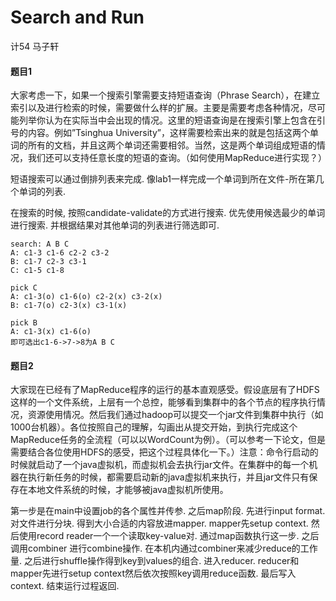 # Search and Run

计54 马子轩

#### 题目1

大家考虑一下，如果一个搜索引擎需要支持短语查询（Phrase Search），在建立索引以及进行检索的时候，需要做什么样的扩展。主要是需要考虑各种情况，尽可能列举你认为在实际当中会出现的情况。这里的短语查询是在搜索引擎上包含在引号的内容。例如”Tsinghua University”，这样需要检索出来的就是包括这两个单词的所有的文档，并且这两个单词还需要相邻。当然，这是两个单词组成短语的情况，我们还可以支持任意长度的短语的查询。（如何使用MapReduce进行实现？）

短语搜索可以通过倒排列表来完成. 像lab1一样完成一个单词到所在文件-所在第几个单词的列表.

在搜索的时候, 按照candidate-validate的方式进行搜索. 优先使用候选最少的单词进行搜索. 并根据结果对其他单词的列表进行筛选即可.

```
search: A B C
A: c1-3 c1-6 c2-2 c3-2
B: c1-7 c2-3 c3-1
C: c1-5 c1-8

pick C
A: c1-3(o) c1-6(o) c2-2(x) c3-2(x)
B: c1-7(o) c2-3(x) c3-1(x)

pick B
A: c1-3(x) c1-6(o)
即可选出c1-6->7->8为A B C
```



#### 题目2

大家现在已经有了MapReduce程序的运行的基本直观感受。假设底层有了HDFS这样的一个文件系统，上层有一个总控，能够看到集群中的各个节点的程序执行情况，资源使用情况。然后我们通过hadoop可以提交一个jar文件到集群中执行（如1000台机器）。各位按照自己的理解，勾画出从提交开始，到执行完成这个MapReduce任务的全流程（可以以WordCount为例）。（可以参考一下论文，但是需要结合各位使用HDFS的感受，把这个过程具体化一下。）注意：命令行启动的时候就启动了一个java虚拟机，而虚拟机会去执行jar文件。在集群中的每一个机器在执行新任务的时候，都需要启动新的java虚拟机来执行，并且jar文件只有保存在本地文件系统的时候，才能够被java虚拟机所使用。

第一步是在main中设置job的各个属性并传参. 之后map阶段. 先进行input format. 对文件进行分块. 得到大小合适的内容放进mapper. mapper先setup context. 然后使用record reader一个一个读取key-value对. 通过map函数执行这一步. 之后调用combiner 进行combine操作. 在本机内通过combiner来减少reduce的工作量. 之后进行shuffle操作得到key到values的组合. 进入reducer. reducer和mapper先进行setup context然后依次按照key调用reduce函数. 最后写入context. 结束运行过程返回.